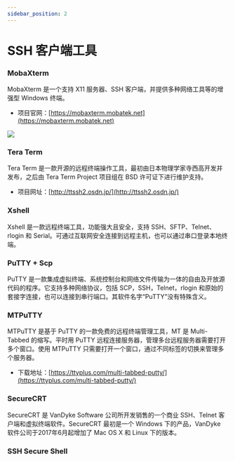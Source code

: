 ```yaml
---
sidebar_position: 2
---
```


# SSH 客户端工具



### MobaXterm

MobaXterm 是一个支持 X11 服务器、SSH 客户端，并提供多种网络工具等的增强型 Windows 终端。

- 项目官网：[https://mobaxterm.mobatek.net](https://mobaxterm.mobatek.net)

![](./images/mobxterm-screenshot-20210916.png)



### Tera Term

Tera Term 是一款开源的远程终端操作工具，最初由日本物理学家寺西高开发并发布，之后由 Tera Term Project 项目组在 BSD 许可证下进行维护支持。

- 项目网址：[http://ttssh2.osdn.jp/](http://ttssh2.osdn.jp/)



### Xshell

Xshell 是一款远程终端工具，功能强大且安全，支持 SSH、SFTP、Telnet、rlogin 和 Serial。可通过互联网安全连接到远程主机，也可以通过串口登录本地终端。



### PuTTY + Scp

PuTTY 是一款集成虚拟终端、系统控制台和网络文件传输为一体的自由及开放源代码的程序。它支持多种网络协议，包括 SCP，SSH，Telnet，rlogin 和原始的套接字连接，也可以连接到串行端口。其软件名字“PuTTY”没有特殊含义。



### MTPuTTY

MTPuTTY 是基于 PuTTY 的一款免费的远程终端管理工具，MT 是 Multi-Tabbed 的缩写。平时用 PuTTY 远程连接服务器，管理多台远程服务器需要打开多个窗口。使用 MTPuTTY 只需要打开一个窗口，通过不同标签的切换来管理多个服务器。

- 下载地址：[https://ttyplus.com/multi-tabbed-putty/](https://ttyplus.com/multi-tabbed-putty/)



### SecureCRT

SecureCRT 是 VanDyke Software 公司所开发销售的一个商业 SSH、Telnet 客户端和虚拟终端软件。SecureCRT 最初是一个 Windows 下的产品，VanDyke 软件公司于2017年6月起增加了 Mac OS X 和 Linux 下的版本。



### SSH Secure Shell
